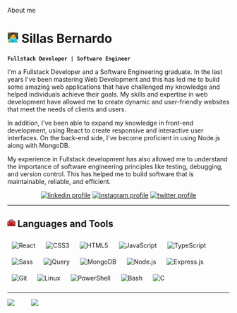 About me

# <img src="./images/coder.png" width=25 /> **Sillas Bernardo**

**`Fullstack Developer | Software Engineer`**

I'm a Fullstack Developer and a Software Engineering graduate. In the last years I've been mastering Web Development and this has led me to build some amazing web applications that have challenged my knowledge and helped individuals achieve their goals. My skills and expertise in web development have allowed me to create dynamic and user-friendly websites that meet the needs of clients and users.

In addition, I've been able to expand my knowledge in front-end development, using React to create responsive and interactive user interfaces. On the back-end side, I've become proficient in using Node.js along with MongoDB.

My experience in Fullstack development has also allowed me to understand the importance of software engineering principles like testing, debugging, and version control. This has helped me to build software that is maintainable, reliable, and efficient.

<p align="center">
  <a href="https://www.linkedin.com/in/sillasbernardo/">
    <img alt="linkedin profile" title="Check my LinkedIn profile" src="https://img.shields.io/badge/LinkedIn-0077B5?style=for-the-badge&logo=linkedin&logoColor=white"/></a>
  <a href="https://www.instagram.com/sillas.bernard/">
    <img alt="instagram profile" title="Follow me on Instagram" src="https://img.shields.io/badge/Instagram-E4405F?style=for-the-badge&logo=instagram&logoColor=white"/></a> 
  <a href="https://twitter.com/bernardo_sillas">
    <img alt="twitter profile" title="Follow me on Twitter" src="https://img.shields.io/badge/Twitter-1DA1F2?style=for-the-badge&logo=twitter&logoColor=white"/></a>
</p>

---

## <img src="./images/tool.png" width=18 /> **Languages and Tools**

<p float="left">
<img style="margin: 10px" src="https://profilinator.rishav.dev/skills-assets/react-original-wordmark.svg" alt="React" height="40" />
<img style="margin: 10px" src="https://profilinator.rishav.dev/skills-assets/css3-original-wordmark.svg" alt="CSS3" height="40" />  
<img style="margin: 10px" src="https://profilinator.rishav.dev/skills-assets/html5-original-wordmark.svg" alt="HTML5" height="40" />  
<img style="margin: 10px" src="https://profilinator.rishav.dev/skills-assets/javascript-original.svg" alt="JavaScript" height="40" />  
<img style="margin: 10px" src="https://profilinator.rishav.dev/skills-assets/typescript-original.svg" alt="TypeScript" height="40" />  
<img style="margin: 10px" src="https://profilinator.rishav.dev/skills-assets/sass-original.svg" alt="Sass" height="40" />  
<img style="margin: 10px" src="https://profilinator.rishav.dev/skills-assets/jquery.png" alt="jQuery" height="40" />
<img style="margin: 10px" src="https://profilinator.rishav.dev/skills-assets/mongodb-original-wordmark.svg" alt="MongoDB" height="40" />  
<img style="margin: 10px" src="https://profilinator.rishav.dev/skills-assets/nodejs-original-wordmark.svg" alt="Node.js" height="40" />  
<img style="margin: 10px" src="https://profilinator.rishav.dev/skills-assets/express-original-wordmark.svg" alt="Express.js" height="40" />
<img style="margin: 10px" src="https://profilinator.rishav.dev/skills-assets/git-scm-icon.svg" alt="Git" height="40" />  
<img style="margin: 10px" src="https://profilinator.rishav.dev/skills-assets/linux-original.svg" alt="Linux" height="40" />  
<img style="margin: 10px" src="https://profilinator.rishav.dev/skills-assets/powershell.png" alt="PowerShell" height="40" />  
<img style="margin: 10px" src="https://profilinator.rishav.dev/skills-assets/gnu_bash-icon.svg" alt="Bash" height="40" />  
<img style="margin: 10px" src="https://profilinator.rishav.dev/skills-assets/c-original.svg" alt="C" height="40" />
</p>

---

<img align="left" src="https://github-readme-stats.vercel.app/api/top-langs/?username=sillasbernardo&theme=dracula&hide=scss,html,css,ejs" />

<img align="right" width=450 src="https://github-readme-streak-stats.herokuapp.com/?user=sillasbernardo&theme=dracula" />

